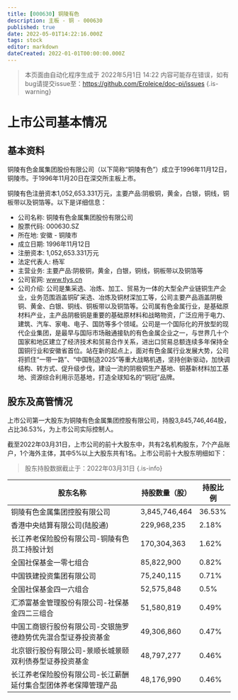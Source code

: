 ```yaml
---
title: [000630] 铜陵有色
description: 主板 - 铜 - 000630
published: true
date: 2022-05-01T14:22:16.000Z
tags: stock
editor: markdown
dateCreated: 2022-01-01T00:00:00.000Z
---
```


> 本页面由自动化程序生成于 2022年5月1日 14:22
> 内容可能存在错误，如有bug请提交issue至：https://github.com/Eroleice/doc-pi/issues
{.is-warning}

# 上市公司基本情况

## 基本资料

铜陵有色金属集团股份有限公司（以下简称“铜陵有色”）成立于1996年11月12日，铜陵市。于1996年11月20日在深交所主板上市。

铜陵有色注册资本1,052,653.331万元，主要产品:阴极铜，黄金，白银，铜线，铜板带以及铜箔等。以下是详细信息：

- 公司名称: 铜陵有色金属集团股份有限公司
- 股票代码: 000630.SZ
- 所在地: 安徽 - 铜陵市
- 成立日期: 1996年11月12日
- 注册资本: 1,052,653.331万元
- 法定代表人: 杨军
- 主营业务: 主要产品:阴极铜，黄金，白银，铜线，铜板带以及铜箔等
- 公司官网: www.tlys.cn
- 公司介绍: 公司是集采选、冶炼、加工、贸易为一体的大型全产业链铜生产企业，业务范围涵盖铜矿采选、冶炼及铜材深加工等，公司主要产品涵盖阴极铜、黄金、白银、铜线、铜板带以及铜箔等。公司属有色金属行业，是基础原材料产业，主产品阴极铜是重要的基础原材料和战略物资，广泛应用于电力、建筑、汽车、家电、电子、国防等多个领域。公司是一个国际化的开放型的现代企业集团，是最早与国际市场融通接轨的有色金属企业之一，与世界几十个国家和地区建立了经济技术和贸易合作关系，进出口贸易总额连续多年保持全国铜行业和安徽省首位。站在新的起点上，面对有色金属行业发展大势，公司将抓住“一带一路”、“中国制造2025”等重大战略机遇，坚持创新驱动，加快调结构、转方式、促升级步伐，建设一流的阴极铜生产基地、铜基新材料加工基地、资源综合利用示范基地，打造全球知名的“铜冠”品牌。


## 股东及高管情况

上市公司第一大股东为铜陵有色金属集团控股有限公司，持股3,845,746,464股，占比36.53%，为上市公司实际控制人。

截至2022年03月31日，上市公司的前十大股东中，共有2名机构股东，7个产品账户，1个海外主体，其中5%以上大股东共有1名。上市公司前十大股东明细如下：

> 股东持股数据截止于：2022年03月31日
{.is-info}

| 股东名称 | 持股数量（股） | 持股比例 |
| --- | --- | --- |
| 铜陵有色金属集团控股有限公司 | 3,845,746,464 | 36.53% |
| 香港中央结算有限公司(陆股通) | 229,968,235 | 2.18% |
| 长江养老保险股份有限公司-铜陵有色员工持股计划 | 170,304,363 | 1.62% |
| 全国社保基金一零七组合 | 85,822,900 | 0.82% |
| 中国铁建投资集团有限公司 | 75,240,115 | 0.71% |
| 全国社保基金四一六组合 | 52,575,848 | 0.5% |
| 汇添富基金管理股份有限公司-社保基金四二三组合 | 51,580,819 | 0.49% |
| 中国工商银行股份有限公司-交银施罗德趋势优先混合型证券投资基金 | 49,306,860 | 0.47% |
| 北京银行股份有限公司-景顺长城景颐双利债券型证券投资基金 | 48,797,277 | 0.46% |
| 长江养老保险股份有限公司-长江薪酬延付集合型团体养老保障管理产品 | 48,176,990 | 0.46% |




